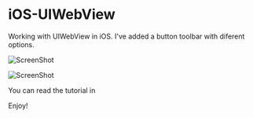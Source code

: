 iOS-UIWebView
=============

Working with UIWebView in iOS. I've added a button toolbar with diferent options.

![ScreenShot](http://speakinbytes.com/wp-content/uploads/2014/03/webview10.png)

![ScreenShot](http://speakinbytes.com/wp-content/uploads/2014/03/webview14.png)

You can read the tutorial in 

Enjoy!